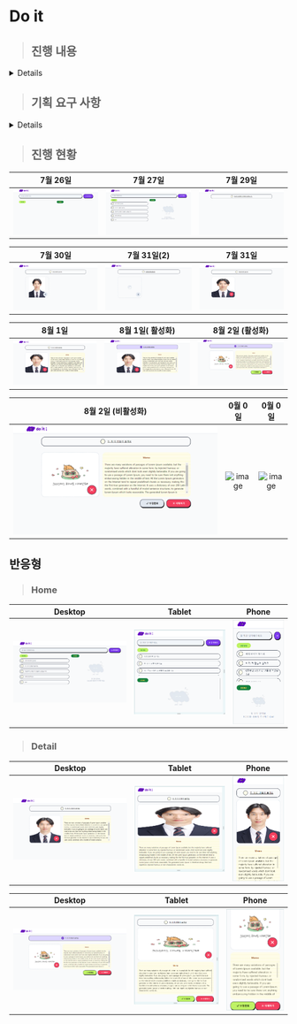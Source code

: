 # Do it

> ## 진행 내용

<details>

- 7/25 navbar 만들고 input 만들다가 일시중지
- 7/26 add btn 만들고 input 95%만듦, get 호출 만들어야함
- 7/27 오후 홈 컴포넌트 만드는 중 60%이상 완료
- 7/27 저녁 디테일 부분 데이터 넘기고 종료
- 7/29 디테일 상단 헤더 만들기 완료
- 7/30 priority 문제 해결
  <details>

  - nav logo에서 `warn-once.js:16 Image with src "/_next/static/media/Size=Large.6588b7c0.png" was detected as the Largest Contentful Paint (LCP). Please add the "priority" property if this image is above the fold.` 라는 문제가 생김
  - 이 경고 메시지는 특정 이미지가 페이지 로딩 시 Largest Contentful Paint (LCP)의 주요 요소로 감지되었음을 의미힌다. LCP는 사용자가 페이지가 로드될 때 시각적으로 표시되는 가장 큰 요소로, 웹 성능을 측정하는 중요한 지표 중 하나다. 따라서, 중요한 이미지를 빠르게 로드하여 사용자 경험을 개선하는 것이 좋다.
  - Next.js에서 next/image 컴포넌트를 사용할 때, 중요한 이미지를 우선적으로 로드하도록 priority 속성을 추가할 수 있다. 이 속성을 사용하면 해당 이미지가 더 빨리 로드되도록 최적화된다.
  - 따라서 nav logo 중 large logo에 priority를 주면서 해결 완료
  </details>

- 7/30 디테일 페이지 이미지 업로드 기능 추가
- 7/31 Image 꽉채우는 방법 터득
  <details>

  - next.js의 컴포넌트인 Image가 꽉 차지 않는 문제를 해결
  - Image 컴포넌트의 fill을 true로 바꿔주면서 해결완료
  - 주의 해야할 점
    - alt, src, height, width가 required이기 때문에 하나라도 없으면 error가 나온다. 하지만 fill을 true로 하면 width, height가 없어도 에러가 발생하지 않는다.
  - 참고 사이트 [Next.js Image Component](https://nextjs.org/docs/pages/api-reference/components/image)
  - 추가로 div태그에 radius를 적용했다면 자식 컴포넌트들도 각각 똑같이 적용해야 한다.
  </details>

- 7/31 이미지를 업로드만 가능하고 삭제는 불가능한 것 같아서 X버튼을 만들어서 이미지 없애기를 추가했다.
- 8/1 memo지 부분 만들고 detail 상단에 네임헤더? 태그? 클릭시 isCompleted를 바꿀 수 있게 추가했다.
- 다음에 해야하는 일은
  - 버튼 추가
  - put, delete api 연결
- 8/2 버튼 추가 완료
  - api 연결 및 테스트 필요
- 8/3 api 생성
  - delete item
  - post item => 기존에 페이지에 같이 존재했던 함수를 분리함
  - post image
  - patch item
- 8/4 디테일 페이지 memo 입력 개발

</details>

> ## 기획 요구 사항

<details>

### 공통

- 제시된 폰트, 컬러 시스템을 설정해 주세요.
- 재사용성을 위해 공용 컴포넌트를 만들어 주세요.
- 반응형 웹 디자인을 준수해주세요
    - 모바일 레이아웃
    - 태블릿 레이아웃
    - 데스크탑 레이아웃

### 할 일 목록 페이지(`/`)

**목록 조회**

- ‘로고’ 버튼을 클릭하면 ‘/’ 페이지로 이동합니다. (새로고침)
- 진행 중인 할 일과 완료된 할 일을 나누어 볼 수 있습니다.
- 할 일 목록은 무한스크롤로 이어집니다.

**할 일 추가**

- 상단 입력창에 할 일 텍스트를 입력하고 `추가하기` 버튼을 클릭하거나 엔터를 치면 할 일을 새로 생성합니다.

**완료**

- 할 일 항목의 왼쪽 버튼을 클릭하면 체크 표시가가 되면서 완료 상태가 됩니다.

### 할 일 상세 페이지(`/items/{itemId}`)

**할 일 수정**

- 할 일 항목을 클릭한 후 항목 수정이 가능합니다.
- 항목 이름을 수정할 수 있습니다.
- 메모를 추가할 수 있습니다.
- 이미지(최대 1개)를 첨부할 수 있습니다.
    - 이미지 파일 이름은 영어로만 이루어져야 합니다.
    - 파일 크기는 5MB 이하여야 합니다.
- `수정 완료` 버튼을 클릭하면 수정 사항이 반영되고, 할 일 목록 페이지로 이동합니다.

**할 일 삭제**

- `삭제하기` 버튼을 클릭하면 할 일 삭제가 가능하며, 삭제 후 할 일 목록 페이지로 이동합니다.
</details>



> ## 진행 현황

|          7월 26일           |          7월 27일           |          7월 29일           |
| :-------------------------: | :-------------------------: | :-------------------------: |
| ![image](/records/0726.png) | ![image](/records/0727.png) | ![image](/records/0729.png) |

|          7월 30일           |          7월 31일(2)          |          7월 31일           |
| :-------------------------: | :---------------------------: | :-------------------------: |
| ![image](/records/0730.png) | ![image](/records/0730-2.png) | ![image](/records/0731.png) |

|           8월 1일           |       8월 1일( 활성화)        |      8월 2일 (활성화)       |
| :-------------------------: | :---------------------------: | :-------------------------: |
| ![image](/records/0801.png) | ![image](/records/0801-4.png) | ![image](/records/0802.png) |

|      8월 2일 (비활성화)       |  0월 0일   |  0월 0일   |
| :---------------------------: | :--------: | :--------: |
| ![image](/records/0802-4.png) | ![image]() | ![image]() |

## 반응형

> ### Home

|           Desktop           |            Tablet             |            Phone             |
| :-------------------------: | :---------------------------: | :--------------------------: |
| ![image](/records/0727.png) | ![image](/records/tablet.png) | ![image](/records/phone.png) |

> ### Detail

|           Desktop           |            Tablet             |             Phone             |
| :-------------------------: | :---------------------------: | :---------------------------: |
| ![image](/records/0801.png) | ![image](/records/0801-3.png) | ![image](/records/0801-2.png) |

|           Desktop           |            Tablet             |             Phone             |
| :-------------------------: | :---------------------------: | :---------------------------: |
| ![image](/records/0802.png) | ![image](/records/0802-2.png) | ![image](/records/0802-3.png) |
